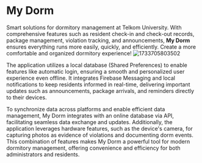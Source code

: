 # My Dorm
Smart solutions for dormitory management at Telkom University. With comprehensive features such as resident check-in and check-out records, package management, violation tracking, and announcements, **My Dorm** ensures everything runs more easily, quickly, and efficiently. Create a more comfortable and organized dormitory experience!
![1733705803502](https://github.com/user-attachments/assets/7725173d-dbde-4fd4-979d-f708cf7ea9b3)

The application utilizes a local database (Shared Preferences) to enable features like automatic login, ensuring a smooth and personalized user experience even offline. It integrates Firebase Messaging and local notifications to keep residents informed in real-time, delivering important updates such as announcements, package arrivals, and reminders directly to their devices.

To synchronize data across platforms and enable efficient data management, My Dorm integrates with an online database via API, facilitating seamless data exchange and updates. Additionally, the application leverages hardware features, such as the device's camera, for capturing photos as evidence of violations and documenting dorm events. This combination of features makes My Dorm a powerful tool for modern dormitory management, offering convenience and efficiency for both administrators and residents.

